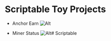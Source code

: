 # Scriptable Toy Projects

* Anchor Earn
![Alt](https://www.dropbox.com/s/pmt1sqdws3hxy3p/AnchorEarn.jpg?raw=1 "Anchor Earn Widget")

* Miner Status
![Alt](https://www.dropbox.com/s/pmt1sqdws3hxy3p/MinerStat.jpg?raw=1 "Miner Status Widget")# Scriptable

